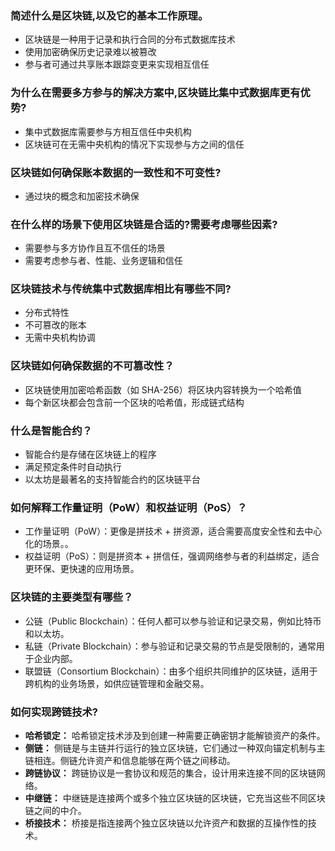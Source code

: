 ### 简述什么是区块链,以及它的基本工作原理。

*   区块链是一种用于记录和执行合同的分布式数据库技术
*   使用加密确保历史记录难以被篡改
*   参与者可通过共享账本跟踪变更来实现相互信任

### 为什么在需要多方参与的解决方案中,区块链比集中式数据库更有优势?

*   集中式数据库需要参与方相互信任中央机构
*   区块链可在无需中央机构的情况下实现参与方之间的信任

### 区块链如何确保账本数据的一致性和不可变性?

*   通过块的概念和加密技术确保

### 在什么样的场景下使用区块链是合适的?需要考虑哪些因素?

*   需要参与多方协作且互不信任的场景
*   需要考虑参与者、性能、业务逻辑和信任

### 区块链技术与传统集中式数据库相比有哪些不同?

*   分布式特性
*   不可篡改的账本
*   无需中央机构协调

### 区块链如何确保数据的不可篡改性？

*   区块链使用加密哈希函数（如 SHA-256）将区块内容转换为一个哈希值
*   每个新区块都会包含前一个区块的哈希值，形成链式结构

### 什么是智能合约？

*   智能合约是存储在区块链上的程序
*   满足预定条件时自动执行
*   以太坊是最著名的支持智能合约的区块链平台

### 如何解释工作量证明（PoW）和权益证明（PoS）？

*   工作量证明（PoW）：更像是拼技术 + 拼资源，适合需要高度安全性和去中心化的场景。。
*   权益证明（PoS）：则是拼资本 + 拼信任，强调网络参与者的利益绑定，适合更环保、更快速的应用场景。

### 区块链的主要类型有哪些？

*   公链（Public Blockchain）：任何人都可以参与验证和记录交易，例如比特币和以太坊。
*   私链（Private Blockchain）：参与验证和记录交易的节点是受限制的，通常用于企业内部。
*   联盟链（Consortium Blockchain）：由多个组织共同维护的区块链，适用于跨机构的业务场景，如供应链管理和金融交易。

### 如何实现跨链技术?

*   **哈希锁定：** 哈希锁定技术涉及到创建一种需要正确密钥才能解锁资产的条件。
*   **侧链：** 侧链是与主链并行运行的独立区块链，它们通过一种双向锚定机制与主链相连。侧链允许资产和信息能够在两个链之间移动。
*   **跨链协议：** 跨链协议是一套协议和规范的集合，设计用来连接不同的区块链网络。
*   **中继链：** 中继链是连接两个或多个独立区块链的区块链，它充当这些不同区块链之间的中介。
*   **桥接技术：** 桥接是指连接两个独立区块链以允许资产和数据的互操作性的技术。

